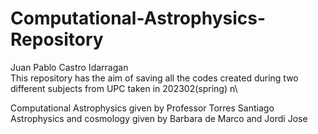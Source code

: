 # Computational-Astrophysics-Repository


Juan Pablo Castro Idarragan\
This repository has the aim of saving all the codes created during two different subjects from UPC taken in 202302(spring) n\

Computational Astrophysics given by Professor Torres Santiago 		
Astrophysics and cosmology given by Barbara de Marco and Jordi Jose
